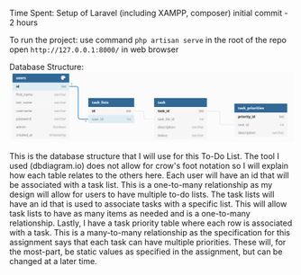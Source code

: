 Time Spent:
Setup of Laravel (including XAMPP, composer) initial commit - 2 hours

To run the project:
use command `php artisan serve` in the root of the repo
open `http://127.0.0.1:8000/` in web browser

Database Structure:
![alt text](https://github.com/bryson-l/to-do-list/blob/master/dbDiagram.png?raw=true)

This is the database structure that I will use for this To-Do List. The tool I used (dbdiagram.io) does not allow for
crow's foot notation so I will explain how each table relates to the others here. Each user will have an id that will
be associated with a task list. This is a one-to-many relationship as my design will allow for users to have multiple
to-do lists. The task lists will have an id that is used to associate tasks with a specific list. This will allow task
lists to have as many items as needed and is a one-to-many relationship. Lastly, I have a task priority table where each
row is associated with a task. This is a many-to-many relationship as the specification for this assignment says that
each task can have multiple priorities. These will, for the most-part, be static values as specified in the assignment,
but can be changed at a later time.